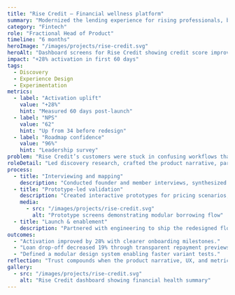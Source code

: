 ```yaml
---
title: "Rise Credit — Financial wellness platform"
summary: "Modernized the lending experience for rising professionals, blending transparency with actionable coaching."
category: "Fintech"
role: "Fractional Head of Product"
timeline: "6 months"
heroImage: "/images/projects/rise-credit.svg"
heroAlt: "Dashboard screens for Rise Credit showing credit score improvements"
impact: "+28% activation in first 60 days"
tags:
  - Discovery
  - Experience Design
  - Experimentation
metrics:
  - label: "Activation uplift"
    value: "+28%"
    hint: "Measured 60 days post-launch"
  - label: "NPS"
    value: "62"
    hint: "Up from 34 before redesign"
  - label: "Roadmap confidence"
    value: "96%"
    hint: "Leadership survey"
problem: "Rise Credit’s customers were stuck in confusing workflows that hid true loan costs. The team needed a transparent, trust-building experience that increased activation while meeting compliance requirements."
roleDetail: "Led discovery research, crafted the product narrative, partnered with design and engineering to deliver a modular borrowing experience, and established an experimentation cadence for pricing tests."
process:
  - title: "Interviewing and mapping"
    description: "Conducted founder and member interviews, synthesized pain points, and built a jobs-to-be-done map that reframed the product promise."
  - title: "Prototype-led validation"
    description: "Created interactive prototypes for pricing scenarios, ran remote tests, and instrumented key conversion metrics."
    media:
      - src: "/images/projects/rise-credit.svg"
        alt: "Prototype screens demonstrating modular borrowing flow"
  - title: "Launch & enablement"
    description: "Partnered with engineering to ship the redesigned flow, delivered a playbook for ongoing experiments, and aligned CX around new messaging."
outcomes:
  - "Activation improved by 28% with clearer onboarding milestones."
  - "Loan drop-off decreased 19% through transparent repayment previews."
  - "Defined a modular design system enabling faster variant tests."
reflection: "Trust compounds when the product narrative, UX, and metrics stay aligned. The next step is extending the coaching layer to help members sustain progress."
gallery:
  - src: "/images/projects/rise-credit.svg"
    alt: "Rise Credit dashboard showing financial health summary"
---
```

